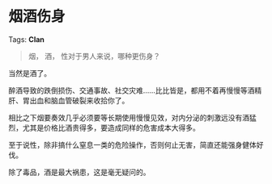 # 烟酒伤身

Tags: **Clan**

> 烟， 酒， 性对于男人来说，哪种更伤身？



当然是酒了。

醉酒导致的跌倒损伤、交通事故、社交灾难……比比皆是，都用不着再慢慢等酒精肝、胃出血和脑血管破裂来收拾你了。

相比之下烟要奏效几乎必须要等长期使用慢慢见效，对内分泌的刺激远没有酒猛烈，尤其是价格比酒贵得多，要造成同样的危害成本大得多。

至于说性，除非搞什么窒息一类的危险操作，否则何止无害，简直还能强身健体好伐。

除了毒品，酒是最大祸患，这是毫无疑问的。



